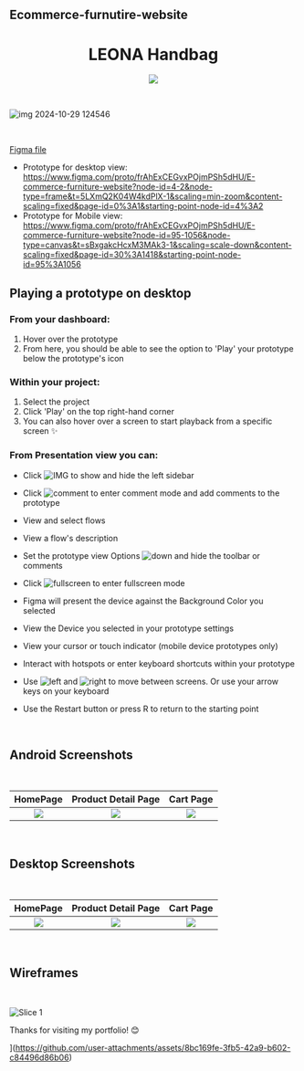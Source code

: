 

## Ecommerce-furnutire-website
<h1 align="center"> LEONA Handbag </h1>

<p align="center">
<img src="https://img.shields.io/badge/figma-%23F24E1E.svg?style=for-the-badge&logo=figma&logoColor=white"/>
</p>

<br/>

![img 2024-10-29 124546](https://github.com/user-attachments/assets/2d8de46d-ac2d-4df8-9efd-67e75213cd61)


<br/>

[Figma file](https://www.figma.com/design/frAhExCEGvxPOjmPSh5dHU/E-commerce-furniture-website?t=10KHpIVigNtrKVi2-1)

- Prototype for desktop view: https://www.figma.com/proto/frAhExCEGvxPOjmPSh5dHU/E-commerce-furniture-website?node-id=4-2&node-type=frame&t=5LXmQ2K04W4kdPlX-1&scaling=min-zoom&content-scaling=fixed&page-id=0%3A1&starting-point-node-id=4%3A2
- Prototype for Mobile view: https://www.figma.com/proto/frAhExCEGvxPOjmPSh5dHU/E-commerce-furniture-website?node-id=95-1056&node-type=canvas&t=sBxgakcHcxM3MAk3-1&scaling=scale-down&content-scaling=fixed&page-id=30%3A1418&starting-point-node-id=95%3A1056

## Playing a prototype on desktop

### From your dashboard:
  1. Hover over the prototype
  2. From here, you should be able to see the option to 'Play' your prototype below the prototype's icon
  
### Within your project:
  1. Select the project
  2. Click 'Play' on the top right-hand corner
  3. You can also hover over a screen to start playback from a specific screen ✨
  
### From Presentation view you can:

   - Click ![IMG](https://user-images.githubusercontent.com/109097651/180854732-7e2a8d1a-00e4-4105-a4ac-000984278410.PNG) to show and hide the left sidebar

   - Click ![comment](https://user-images.githubusercontent.com/109097651/180854972-57939d48-7d45-4464-ac37-76ab76887385.PNG) to enter comment mode and add comments to the prototype

   - View and select flows

   - View a flow's description

   - Set the prototype view Options ![down](https://user-images.githubusercontent.com/109097651/180855209-b8a287e2-91a5-4838-a0c2-676e8d1cc163.PNG) and hide the toolbar or comments

   - Click 
![fullscreen](https://user-images.githubusercontent.com/109097651/180855329-0d3d38f3-37ee-40a5-b8f0-ecf8248547d4.PNG) to enter fullscreen mode

   - Figma will present the device against the Background Color you selected

   - View the Device you selected in your prototype settings

   - View your cursor or touch indicator (mobile device prototypes only)

   - Interact with hotspots or enter keyboard shortcuts within your prototype

   - Use ![left](https://user-images.githubusercontent.com/109097651/180855390-faea3353-8e0b-494e-b34a-d199ba55f5be.PNG) and ![right](https://user-images.githubusercontent.com/109097651/180855438-52b8b644-0c5b-4ad4-a494-435b48167a3a.PNG) to move between screens. Or use your arrow keys on your keyboard

   - Use the Restart button or press R to return to the starting point




<br/>

## Android Screenshots 

<br/>

  HomePage                 |   Product Detail Page        |  Cart Page
:-------------------------:|:-------------------------:|:-------------------------:
<img src="https://github.com/user-attachments/assets/9870e01f-0ac3-4e6f-83eb-3b5606d2fb3d"/>|<img src="https://github.com/user-attachments/assets/0b6f0354-5d8c-48c1-9d98-398ecc501b0b"/>|<img src="https://github.com/user-attachments/assets/6351475e-adff-44d8-9a48-1ed684ad11e9"/>

<br/>

## Desktop Screenshots

<br/>

 HomePage                 |   Product Detail Page        |  Cart Page
:-------------------------:|:-------------------------:|:-------------------------:
<img src="https://github.com/user-attachments/assets/cd48572e-5aba-4ab4-9a80-22a6637efa7a"/>|<img src="https://github.com/user-attachments/assets/2feb3a0c-cc39-4b89-ab33-8e89f5144c3c"/>|<img src="https://github.com/user-attachments/assets/b0ed8535-d439-49ba-9e68-5bcacbda4625"/>

<br/>

## Wireframes

<br/>

![Slice 1](https://user-images.githubusercontent.com/109097651/179559436-2171ef1f-7010-40ef-bab9-582941d52e87.png)

Thanks for visiting my portfolio! 😊

](https://github.com/user-attachments/assets/8bc169fe-3fb5-42a9-b602-c84496d86b06)
